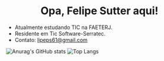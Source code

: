 <h1 align="center">Opa, Felipe Sutter aqui!</h1>

- Atualmente estudando TIC na FAETERJ.
- Residente em Tic Software-Serratec. 
- Contato: lipeps61@gmail.com

![Anurag's GitHub stats](https://github-readme-stats.vercel.app/api?username=FelipeSutter&show_icons=true&theme=w) ![Top Langs](https://github-readme-stats.vercel.app/api/top-langs/?username=FelipeSutter&layout=compact&theme=whi)


